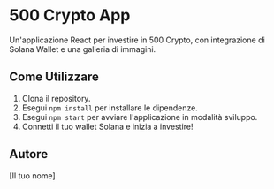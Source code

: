 # 500 Crypto App

Un'applicazione React per investire in 500 Crypto, con integrazione di Solana Wallet e una galleria di immagini.

## Come Utilizzare

1. Clona il repository.
2. Esegui `npm install` per installare le dipendenze.
3. Esegui `npm start` per avviare l'applicazione in modalità sviluppo.
4. Connetti il tuo wallet Solana e inizia a investire!

## Autore

[Il tuo nome]
